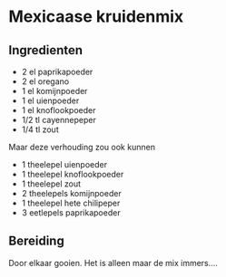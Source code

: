 # Mexicaase kruidenmix
## Ingredienten
- 2 el paprikapoeder
- 2 el oregano
- 1 el komijnpoeder
- 1 el uienpoeder
- 1 el knoflookpoeder
- 1/2 tl cayennepeper
- 1/4 tl zout

Maar deze verhouding zou ook kunnen

- 1 theelepel uienpoeder
- 1 theelepel knoflookpoeder
- 1 theelepel zout
- 2 theelepels komijnpoeder
- 1 theelepel hete chilipeper
- 3 eetlepels paprikapoeder

## Bereiding
Door elkaar gooien. Het is alleen maar de mix immers....